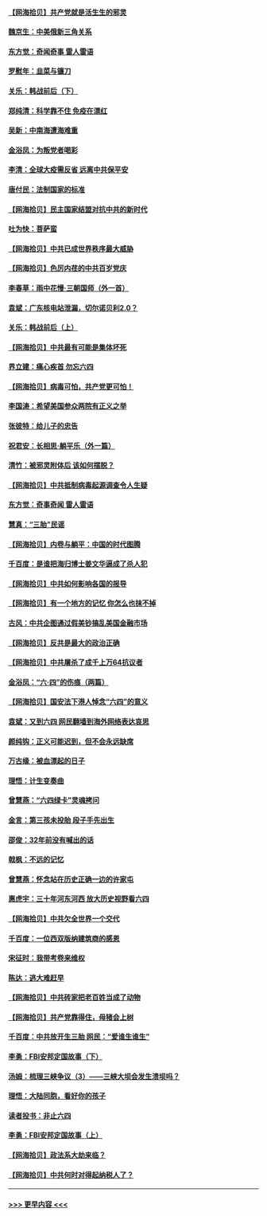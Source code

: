 #### [【网海拾贝】共产党就是活生生的邪灵](../pages/nsc993/n13036627.md?t=06221001) 
#### [魏京生：中美俄新三角关系](../pages/nsc993/n13035986.md?t=06221001) 
#### [东方觉：奇闻奇事 雷人雷语](../pages/nsc993/n13035878.md?t=06221001) 
#### [罗慰年：韭菜与镰刀](../pages/nsc993/n13034374.md?t=06221001) 
#### [关乐：韩战前后（下）](../pages/nsc993/n13034113.md?t=06221001) 
#### [郑纯清：科学靠不住 免疫在漂红](../pages/nsc993/n13034093.md?t=06221001) 
#### [吴新：中南海遭海难重](../pages/nsc993/n13034084.md?t=06221001) 
#### [金浴凤：为叛党者喝彩](../pages/nsc993/n13034058.md?t=06221001) 
#### [李清：全球大疫需反省 远离中共保平安](../pages/nsc993/n13033784.md?t=06221001) 
#### [唐付民：法制国家的标准](../pages/nsc993/n13032944.md?t=06221001) 
#### [【网海拾贝】民主国家结盟对抗中共的新时代](../pages/nsc993/n13031717.md?t=06221001) 
#### [吐为快：菩萨蛮](../pages/nsc993/n13030033.md?t=06221001) 
#### [【网海拾贝】中共已成世界秩序最大威胁](../pages/nsc993/n13028138.md?t=06221001) 
#### [【网海拾贝】色厉内荏的中共百岁党庆](../pages/nsc993/n13025582.md?t=06221001) 
#### [李春草：雨中花慢‧三朝国师（外一首）](../pages/nsc993/n13025567.md?t=06221001) 
#### [袁斌：广东核电站泄漏，切尔诺贝利2.0？](../pages/nsc993/n13025475.md?t=06221001) 
#### [关乐：韩战前后（上）](../pages/nsc993/n13025387.md?t=06221001) 
#### [【网海拾贝】中共最有可能是集体坏死](../pages/nsc993/n13023101.md?t=06221001) 
#### [界立建：痛心疾首 勿忘六四](../pages/nsc993/n13022339.md?t=06221001) 
#### [【网海拾贝】病毒可怕，共产党更可怕！](../pages/nsc993/n13020728.md?t=06221001) 
#### [李国涛：希望美国参众两院有正义之举](../pages/nsc993/n13020674.md?t=06221001) 
#### [张彼特：给儿子的忠告](../pages/nsc993/n13018934.md?t=06221001) 
#### [祝君安：长相思‧躺平乐（外一篇）](../pages/nsc993/n13018923.md?t=06221001) 
#### [清竹：被邪灵附体后 该如何摆脱？](../pages/nsc993/n13018877.md?t=06221001) 
#### [【网海拾贝】中共抵制病毒起源调查令人生疑](../pages/nsc993/n13017785.md?t=06221001) 
#### [东方觉：奇事奇闻 雷人雷语](../pages/nsc993/n13017577.md?t=06221001) 
#### [慧真：“三胎”民谣](../pages/nsc993/n13017394.md?t=06221001) 
#### [【网海拾贝】内卷与躺平：中国的时代图腾](../pages/nsc993/n13016128.md?t=06221001) 
#### [千百度：是谁把海归博士姜文华逼成了杀人犯](../pages/nsc993/n13015218.md?t=06221001) 
#### [【网海拾贝】中共如何影响各国的报导](../pages/nsc993/n13012599.md?t=06221001) 
#### [【网海拾贝】有一个地方的记忆 你怎么也抹不掉](../pages/nsc993/n13009802.md?t=06221001) 
#### [古风：中共企图通过假美钞搞乱美国金融市场](../pages/nsc993/n13009626.md?t=06221001) 
#### [【网海拾贝】反共是最大的政治正确](../pages/nsc993/n13007051.md?t=06221001) 
#### [【网海拾贝】中共屠杀了成千上万64抗议者](../pages/nsc993/n13002713.md?t=06221001) 
#### [金浴凤：“六·四”的伤痕（两篇）](../pages/nsc993/n13001719.md?t=06221001) 
#### [【网海拾贝】国安法下港人悼念“六四”的意义](../pages/nsc993/n13001039.md?t=06221001) 
#### [袁斌：又到六四 网民翻墙到海外网络表达哀思](../pages/nsc993/n13000995.md?t=06221001) 
#### [颜纯钩：正义可能迟到，但不会永远缺席](../pages/nsc993/n13000920.md?t=06221001) 
#### [万古缘：被血漂起的日子](../pages/nsc993/n13000914.md?t=06221001) 
#### [理悟：计生变奏曲](../pages/nsc993/n13000414.md?t=06221001) 
#### [曾慧燕：“六四绿卡”灵魂拷问](../pages/nsc993/n13000277.md?t=06221001) 
#### [金言：第三孩未投胎 段子手先出生](../pages/nsc993/n13000215.md?t=06221001) 
#### [邵俊：32年前没有喊出的话](../pages/nsc993/n13000181.md?t=06221001) 
#### [戟枫：不远的记忆](../pages/nsc993/n13000121.md?t=06221001) 
#### [曾慧燕：怀念站在历史正确一边的许家屯](../pages/nsc993/n13000073.md?t=06221001) 
#### [惠虎宇：三十年河东河西 放大历史视野看六四](../pages/nsc993/n13000018.md?t=06221001) 
#### [【网海拾贝】中共欠全世界一个交代](../pages/nsc993/n12998706.md?t=06221001) 
#### [千百度：一位西双版纳建筑商的感恩](../pages/nsc993/n12998487.md?t=06221001) 
#### [宋征时：我带考卷来维权](../pages/nsc993/n12994088.md?t=06221001) 
#### [陈达：逃大难赶早](../pages/nsc993/n12993569.md?t=06221001) 
#### [【网海拾贝】中共砖家把老百姓当成了动物](../pages/nsc993/n12993483.md?t=06221001) 
#### [【网海拾贝】共产党靠得住，母猪会上树](../pages/nsc993/n12990730.md?t=06221001) 
#### [千百度：中共放开生三胎 网民：“爱谁生谁生”](../pages/nsc993/n12990644.md?t=06221001) 
#### [李勇：FBI安邦定国故事（下）](../pages/nsc993/n12987854.md?t=06221001) 
#### [汤姆：梳理三峡争议（3）——三峡大坝会发生溃坝吗？](../pages/nsc993/n12989806.md?t=06221001) 
#### [理悟：大陆同胞，看好你的孩子](../pages/nsc993/n12989778.md?t=06221001) 
#### [读者投书：非止六四](../pages/nsc993/n12989673.md?t=06221001) 
#### [李勇：FBI安邦定国故事（上）](../pages/nsc993/n12987749.md?t=06221001) 
#### [【网海拾贝】政法系大劫来临？](../pages/nsc993/n12987596.md?t=06221001) 
#### [【网海拾贝】中共何时对得起纳税人了？](../pages/nsc993/n12985578.md?t=06221001) 

----
#### [ >>> 更早内容 <<< ](../indexes/nsc993-earlier.md)
